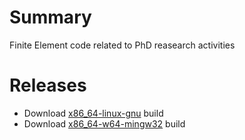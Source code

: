 # Summary
Finite Element code related to PhD reasearch activities

# Releases
- Download [x86_64-linux-gnu](https://github.com/ntilau/uni-phd-fes-evo/raw/master/bin/x86_64-linux-gnu/fes) build
- Download [x86_64-w64-mingw32](https://github.com/ntilau/uni-phd-fes-evo/raw/master/bin/x86_64-w64-mingw32/fes.exe) build
